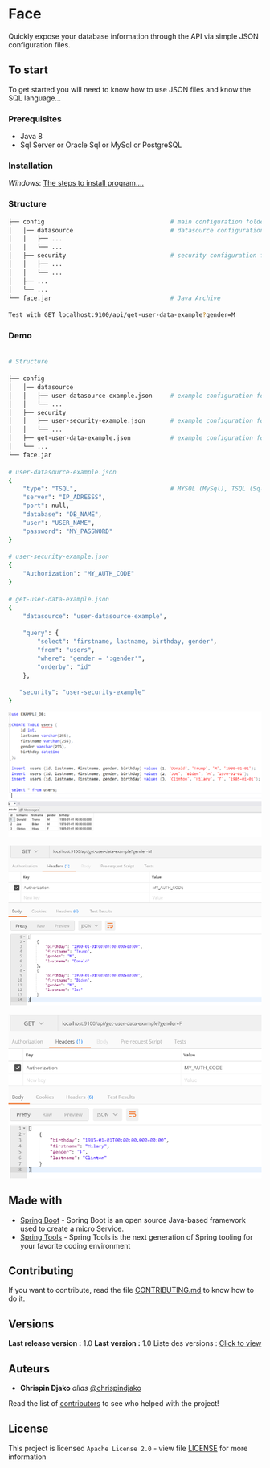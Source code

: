 # Face

Quickly expose your database information through the API via simple JSON configuration files.

## To start

To get started you will need to know how to use JSON files and know the SQL language...

### Prerequisites

- Java 8
- Sql Server or Oracle Sql or MySql or PostgreSQL

### Installation

_Windows_:
[The steps to install program....](https://docs.microsoft.com/en-us/dotnet/framework/windows-services/how-to-install-and-uninstall-services)

### Structure
```bash
├── config                                   # main configuration folder
│   │── datasource                           # datasource configuration folder
│   │   ├── ...                              
│   │   └── ...
│   ├── security                             # security configuration folder
│   │   ├── ...                              
│   │   └── ...
│   ├── ...                                  
│   └── ...
└── face.jar                                 # Java Archive

Test with GET localhost:9100/api/get-user-data-example?gender=M
```
### Demo

```bash

# Structure

├── config                                   
│   │── datasource                           
│   │   ├── user-datasource-example.json     # example configuration for datasource 
│   │   └── ...
│   ├── security                             
│   │   ├── user-security-example.json       # example configuration for security 
│   │   └── ...
│   ├── get-user-data-example.json           # example configuration for API
│   └── ...
└── face.jar        

# user-datasource-example.json 
{
    "type": "TSQL",                          # MYSQL (MySql), TSQL (Sql Server), PLSQL (Oracle Sql), POSTGRES (PostgreSQL)
    "server": "IP_ADRESSS",
    "port": null,
    "database": "DB_NAME",
    "user": "USER_NAME",
    "password": "MY_PASSWORD"
}

# user-security-example.json 
{
    "Authorization": "MY_AUTH_CODE"
}

# get-user-data-example.json
{
    "datasource": "user-datasource-example",
    
    "query": {
        "select": "firstname, lastname, birthday, gender",
        "from": "users",
        "where": "gender = ':gender'",
        "orderby": "id"
    },
    
   "security": "user-security-example"
}

```

![Creation of the database and insertion of data](https://github.com/chrispindjako/face/blob/main/demo/Capture-0.PNG?raw=true)

![Test 1](https://github.com/chrispindjako/face/blob/main/demo/Capture-1.PNG?raw=true)

![Test 2](https://github.com/chrispindjako/face/blob/main/demo/Capture-2.PNG?raw=true)

## Made with

* [Spring Boot](https://spring.io/projects/spring-boot) - Spring Boot is an open source Java-based framework used to create a micro Service.
* [Spring Tools](https://spring.io/tools) - Spring Tools is the next generation of Spring tooling for your favorite coding environment

## Contributing

If you want to contribute, read the file [CONTRIBUTING.md](https://github.com/chrispindjako/face) to know how to do it.

## Versions

**Last release version :** 1.0
**Last version :** 1.0
Liste des versions : [Click to view](https://github.com/chrispindjako/face/tags)
## Auteurs

* **Chrispin Djako** _alias_ [@chrispindjako](https://github.com/chrispindjako)

Read the list of [contributors](https://github.com/chrispindjako/face/contributors) to see who helped with the project!

## License

This project is licensed ``Apache License 2.0`` - view file [LICENSE](https://github.com/chrispindjako/face/blob/main/LICENSE) for more information

